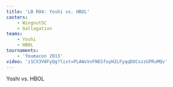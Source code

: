 ```yaml
---
title: 'LB RO4: Yoshi vs. HBOL'
casters:
    - WingnutSC
    - Gallagation
teams:
    - Yoshi
    - HBOL
tournaments:
    - 'Youmacon 2013'
video: 'z1CX3V8FyQg?list=PLAWvVvFNESfuyH2LFyqqDOCxzzGPRuMQv'
---
```

Yoshi vs. HBOL